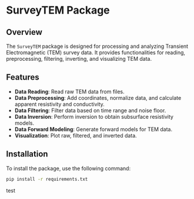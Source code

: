 # SurveyTEM Package

## Overview

The `SurveyTEM` package is designed for processing and analyzing Transient Electromagnetic (TEM) survey data. It provides functionalities for reading, preprocessing, filtering, inverting, and visualizing TEM data.

## Features

- **Data Reading**: Read raw TEM data from files.
- **Data Preprocessing**: Add coordinates, normalize data, and calculate apparent resistivity and conductivity.
- **Data Filtering**: Filter data based on time range and noise floor.
- **Data Inversion**: Perform inversion to obtain subsurface resistivity models.
- **Data Forward Modeling**: Generate forward models for TEM data.
- **Visualization**: Plot raw, filtered, and inverted data.

## Installation

To install the package, use the following command:

```bash
pip install -r requirements.txt
```

test